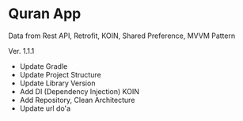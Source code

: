 # Quran App
Data from Rest API, Retrofit, KOIN, Shared Preference, MVVM Pattern

Ver. 1.1.1
- Update Gradle
- Update Project Structure
- Update Library Version
- Add DI (Dependency Injection) KOIN
- Add Repository, Clean Architecture
- Update url do'a
